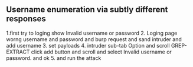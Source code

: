 ## Username enumeration via subtly different responses

1.first try to loging show Invalid username or password 
2. Loging page worng username and password and burp request and sand intruder and add username 
3. set payloads
4. intruder sub-tab Option and scroll GREP-EXTRACT click add button and scroll and select Invalid username or password. and ok
5. and run the attack
